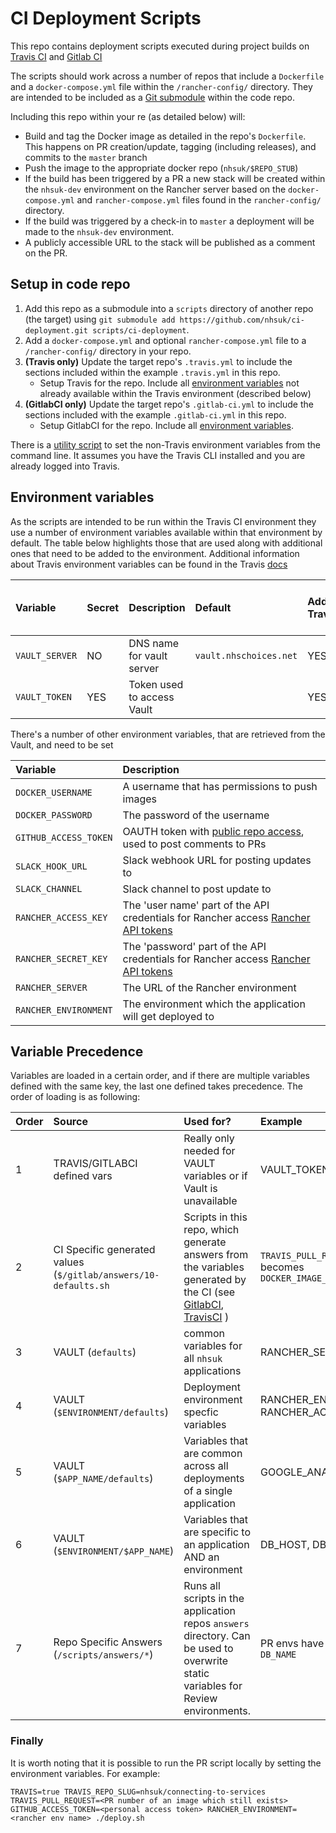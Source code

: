 # CI Deployment Scripts

This repo contains deployment scripts executed during project builds on [Travis CI](https://travis-ci.org) and [Gitlab CI](https://about.gitlab.com/features/gitlab-ci-cd/)

The scripts should work across a number of repos that include a `Dockerfile` and a `docker-compose.yml` file within the `/rancher-config/` directory. They are intended to be included as a [Git submodule](https://git-scm.com/docs/git-submodule) within the code repo.

Including this repo within your re (as detailed below) will:
* Build and tag the Docker image as detailed in the repo's `Dockerfile`. This happens on PR creation/update, tagging (including releases), and commits to the `master` branch
* Push the image to the appropriate docker repo (`nhsuk/$REPO_STUB`)
* If the build has been triggered by a PR a new stack will be created within the `nhsuk-dev` environment on the Rancher server based on the `docker-compose.yml` and `rancher-compose.yml` files found in the `rancher-config/` directory.
* If the build was triggered by a check-in to `master` a deployment will be made to the `nhsuk-dev` environment.
* A publicly accessible URL to the stack will be published as a comment on the PR.

## Setup in code repo

1. Add this repo as a submodule into a `scripts` directory of another repo (the target) using `git submodule add https://github.com/nhsuk/ci-deployment.git scripts/ci-deployment`.
2. Add a `docker-compose.yml` and optional `rancher-compose.yml` file to a `/rancher-config/` directory in your repo.
3. **(Travis only)** Update the target repo's `.travis.yml` to include the sections included within the example `.travis.yml` in this repo.
    - Setup Travis for the repo. Include all [environment variables](https://docs.travis-ci.com/user/environment-variables/#Defining-Variables-in-Repository-Settings) not already available within the Travis environment (described below)
4. **(GitlabCI only)** Update the target repo's `.gitlab-ci.yml` to include the sections included with the example `.gitlab-ci.yml` in this repo.
    - Setup GitlabCI for the repo. Include all [environment variables](https://docs.travis-ci.com/user/environment-variables/#Defining-Variables-in-Repository-Settings).

There is a [utility script](./configure-travis-env.sh) to set the non-Travis environment variables from the command line.
It assumes you have the Travis CLI installed and you are already logged into Travis.

## Environment variables

As the scripts are intended to be run within the Travis CI environment they use a number of environment variables available within that environment by default. The table below highlights those that are used along with additional ones that need to be added to the environment. Additional information about Travis environment variables can be found in the Travis [docs](https://docs.travis-ci.com/user/environment-variables/#Default-Environment-Variables)

| Variable | Secret | Description | Default | Add to Travis? | Add to Gitlab CI? |
|:---|:---|:---|:---|:---|:---|
| `VAULT_SERVER` | NO  | DNS name for vault server  | `vault.nhschoices.net` | YES | YES |
| `VAULT_TOKEN`  | YES | Token used to access Vault | | YES | YES |

There's a number of other environment variables, that are retrieved from the Vault, and need to be set

| Variable | Description |
|:---|:---|
| `DOCKER_USERNAME` | A username that has permissions to push images |
| `DOCKER_PASSWORD` | The password of the username |
| `GITHUB_ACCESS_TOKEN` | OAUTH token with [public repo access](https://developer.github.com/v3/oauth/#scopes), used to post comments to PRs |
| `SLACK_HOOK_URL` | Slack webhook URL for posting updates to |
| `SLACK_CHANNEL` | Slack channel to post update to |
| `RANCHER_ACCESS_KEY`  | The 'user name' part of the API credentials for Rancher access [Rancher API tokens](https://docs.rancher.com/rancher/v1.1/en/api/v1/api-keys/) |
| `RANCHER_SECRET_KEY` | The 'password' part of the API credentials for Rancher access [Rancher API tokens](https://docs.rancher.com/rancher/v1.1/en/api/v1/api-keys/) |
| `RANCHER_SERVER` | The URL of the Rancher environment |
| `RANCHER_ENVIRONMENT` | The environment which the application will get deployed to |

## Variable Precedence

Variables are loaded in a certain order, and if there are multiple variables defined with the same key, the last one defined takes precedence. The order of loading is as following:


| Order | Source | Used for? | Example |
|:---|:---|:---|:---|
| 1 | TRAVIS/GITLABCI defined vars | Really only needed for VAULT variables or if Vault is unavailable | VAULT_TOKEN |
| 2 | CI Specific generated values (`$/gitlab/answers/10-defaults.sh` | Scripts in this repo, which generate answers from the variables generated by the CI (see [GitlabCI](https://docs.gitlab.com/ee/ci/variables/), [TravisCI](https://docs.travis-ci.com/user/environment-variables/) ) | `TRAVIS_PULL_REQUEST=23`  becomes `DOCKER_IMAGE_TAG=pr-23` |
| 3 | VAULT (`defaults`) | common variables for all `nhsuk` applications | RANCHER_SERVER |
| 4 | VAULT (`$ENVIRONMENT/defaults`) | Deployment environment specfic variables | RANCHER_ENV, RANCHER_ACCESS_KEY |
| 5 | VAULT (`$APP_NAME/defaults`) | Variables that are common across all deployments of a single application | GOOGLE_ANALYTICS_ID |
| 6 | VAULT (`$ENVIRONMENT/$APP_NAME`) | Variables that are specific to an application AND an environment | DB_HOST, DB_PASS |
| 7 | Repo Specific Answers (`/scripts/answers/*`) | Runs all scripts in the application repos `answers` directory. Can be used to overwrite static variables for Review environments. | PR envs have custom `DB_NAME` |

### Finally

It is worth noting that it is possible to run the PR script locally by setting the environment variables. For example:

 `TRAVIS=true TRAVIS_REPO_SLUG=nhsuk/connecting-to-services TRAVIS_PULL_REQUEST=<PR number of an image which still exists>  GITHUB_ACCESS_TOKEN=<personal access token> RANCHER_ENVIRONMENT=<rancher env name> ./deploy.sh`
